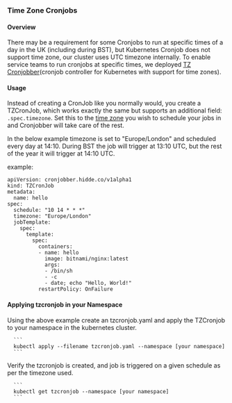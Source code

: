 ### Time Zone Cronjobs

#### Overview

There may be a requirement for some Cronjobs to run at specific times of a day in the UK (including during BST), but Kubernetes Cronjob does not support time zone, our cluster uses UTC timezone internally. To enable service teams to run cronjobs at specific times, we deployed [TZ Cronjobber][hiddeco-cronjobber](cronjob controller for Kubernetes with support for time zones).

#### Usage

Instead of creating a CronJob like you normally would, you create a TZCronJob, which works exactly the same but supports an additional field: `.spec.timezone`. Set this to the [time zone][tz_database_time_zones] you wish to schedule your jobs in and Cronjobber will take care of the rest.

In the below example timezone is set to "Europe/London" and scheduled every day at 14:10. During BST the job will trigger at 13:10 UTC, but the rest of the year it will trigger at 14:10 UTC.

example:

```
apiVersion: cronjobber.hidde.co/v1alpha1
kind: TZCronJob
metadata:
  name: hello
spec:
  schedule: "10 14 * * *"
  timezone: "Europe/London"
  jobTemplate:
    spec:
      template:
        spec:
          containers:
          - name: hello
            image: bitnami/nginx:latest
            args:
            - /bin/sh
            - -c
            - date; echo "Hello, World!"
          restartPolicy: OnFailure
```

#### Applying tzcronjob in your Namespace

Using the above example create an tzcronjob.yaml and apply the TZCronjob to your namespace in the kubernetes cluster.

      ```
      kubectl apply --filename tzcronjob.yaml --namespace [your namespace]
      ```

Verify the tzcronjob is created, and job is triggered on a given schedule as per the timezone used.

      ```
      kubectl get tzcronjob --namespace [your namespace]
      ```


[hiddeco-cronjobber]: https://github.com/hiddeco/cronjobber
[tz_database_time_zones]: https://en.wikipedia.org/wiki/List_of_tz_database_time_zones

